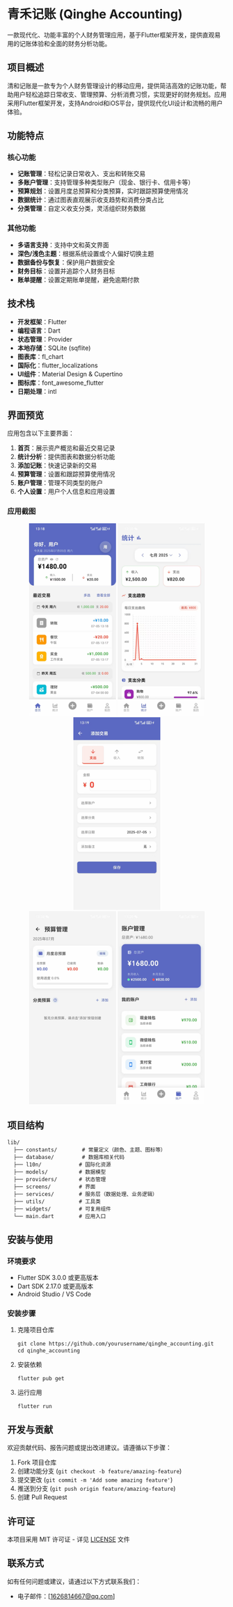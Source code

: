 # 青禾记账 (Qinghe Accounting)

一款现代化、功能丰富的个人财务管理应用，基于Flutter框架开发，提供直观易用的记账体验和全面的财务分析功能。

## 项目概述

清和记账是一款专为个人财务管理设计的移动应用，提供简洁高效的记账功能，帮助用户轻松追踪日常收支、管理预算、分析消费习惯，实现更好的财务规划。应用采用Flutter框架开发，支持Android和iOS平台，提供现代化UI设计和流畅的用户体验。

## 功能特点

### 核心功能

- **记账管理**：轻松记录日常收入、支出和转账交易
- **多账户管理**：支持管理多种类型账户（现金、银行卡、信用卡等）
- **预算规划**：设置月度总预算和分类预算，实时跟踪预算使用情况
- **数据统计**：通过图表直观展示收支趋势和消费分类占比
- **分类管理**：自定义收支分类，灵活组织财务数据

### 其他功能

- **多语言支持**：支持中文和英文界面
- **深色/浅色主题**：根据系统设置或个人偏好切换主题
- **数据备份与恢复**：保护用户数据安全
- **财务目标**：设置并追踪个人财务目标
- **账单提醒**：设置定期账单提醒，避免逾期付款

## 技术栈

- **开发框架**：Flutter
- **编程语言**：Dart
- **状态管理**：Provider
- **本地存储**：SQLite (sqflite)
- **图表库**：fl_chart
- **国际化**：flutter_localizations
- **UI组件**：Material Design & Cupertino
- **图标库**：font_awesome_flutter
- **日期处理**：intl

## 界面预览

应用包含以下主要界面：

1. **首页**：展示资产概览和最近交易记录
2. **统计分析**：提供图表和数据分析功能
3. **添加记账**：快速记录新的交易
4. **预算管理**：设置和跟踪预算使用情况
5. **账户管理**：管理不同类型的账户
6. **个人设置**：用户个人信息和应用设置

### 应用截图

<div align="center">
  <div>
    <img src="website/images/shouye.jpg" alt="首页" width="200"/>
    <img src="website/images/tongji.jpg" alt="统计分析" width="200"/>
    <img src="website/images/tianjia.jpg" alt="添加记账" width="200"/>
  </div>
  <div>
    <img src="website/images/yusuan.jpg" alt="预算管理" width="200"/>
    <img src="website/images/zhanghu.jpg" alt="账户管理" width="200"/>
  </div>
</div>

## 项目结构

```
lib/
  ├── constants/        # 常量定义（颜色、主题、图标等）
  ├── database/         # 数据库相关代码
  ├── l10n/            # 国际化资源
  ├── models/          # 数据模型
  ├── providers/       # 状态管理
  ├── screens/         # 界面
  ├── services/        # 服务层（数据处理、业务逻辑）
  ├── utils/           # 工具类
  ├── widgets/         # 可复用组件
  └── main.dart        # 应用入口
```

## 安装与使用

### 环境要求

- Flutter SDK 3.0.0 或更高版本
- Dart SDK 2.17.0 或更高版本
- Android Studio / VS Code

### 安装步骤

1. 克隆项目仓库
   ```
   git clone https://github.com/yourusername/qinghe_accounting.git
   cd qinghe_accounting
   ```

2. 安装依赖
   ```
   flutter pub get
   ```

3. 运行应用
   ```
   flutter run
   ```

## 开发与贡献

欢迎贡献代码、报告问题或提出改进建议。请遵循以下步骤：

1. Fork 项目仓库
2. 创建功能分支 (`git checkout -b feature/amazing-feature`)
3. 提交更改 (`git commit -m 'Add some amazing feature'`)
4. 推送到分支 (`git push origin feature/amazing-feature`)
5. 创建 Pull Request

## 许可证

本项目采用 MIT 许可证 - 详见 [LICENSE](LICENSE) 文件

## 联系方式

如有任何问题或建议，请通过以下方式联系我们：

- 电子邮件：[1626814667@qq.com] 
